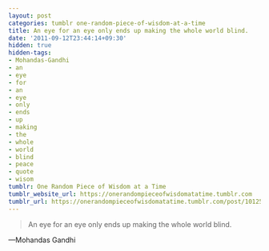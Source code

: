 ```yaml
---
layout: post
categories: tumblr one-random-piece-of-wisdom-at-a-time
title: An eye for an eye only ends up making the whole world blind.
date: '2011-09-12T23:44:14+09:30'
hidden: true
hidden-tags:
- Mohandas-Gandhi
- an
- eye
- for
- an
- eye
- only
- ends
- up
- making
- the
- whole
- world
- blind
- peace
- quote
- wisom
tumblr: One Random Piece of Wisdom at a Time
tumblr_website_url: https://onerandompieceofwisdomatatime.tumblr.com
tumblr_url: https://onerandompieceofwisdomatatime.tumblr.com/post/10125446228/an-eye-for-an-eye-only-ends-up-making-the-whole
---
```

> An eye for an eye only ends up making the whole world blind.

—Mohandas Gandhi
